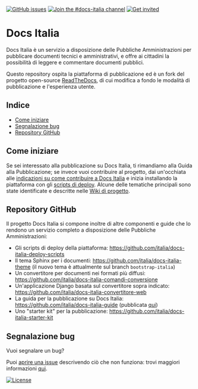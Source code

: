 [![GitHub issues](https://img.shields.io/github/issues/italia/docs.italia.it.svg)](https://github.com/italia/docs.italia.it/issues)
[![Join the #docs-italia channel](https://img.shields.io/badge/slack%20channel-docs--italia-blue.svg)](https://developersitalia.slack.com/messages/C9T4ELD4G/)
[![Get invited](https://slack.developers.italia.it/badge.svg)](https://slack.developers.italia.it/)

# Docs Italia

Docs Italia è un servizio a disposizione delle Pubbliche Amministrazioni per pubblicare documenti tecnici e amministrativi, e offre ai cittadini la possibilità di leggere e commentare documenti pubblici.

Questo repository ospita la piattaforma di pubblicazione ed è un fork del progetto open-source [ReadTheDocs](http://readthedocs.org/), di cui modifica a fondo le modalità di pubblicazione e l'esperienza utente.

## Indice

- [Come iniziare](#come-iniziare)
- [Segnalazione bug](#segnalazione-bug)
- [Repository GitHub](#repository-github)

## Come iniziare

Se sei interessato alla pubblicazione su Docs Italia, ti rimandiamo alla Guida alla Pubblicazione; se invece vuoi contribuire al progetto, dai un'occhiata alle [indicazioni su come contribuire a Docs Italia](https://github.com/italia/docs.italia.it/blob/italia-2.3.13/CONTRIBUTING.md) e inizia installando la piattaforma con gli [scripts di deploy](https://github.com/italia/docs-italia-deploy-scripts). Alcune delle tematiche principali sono state identificate e descritte nelle [Wiki di progetto](https://github.com/italia/docs.italia.it/wiki).

## Repository GitHub

Il progetto Docs Italia si compone inoltre di altre componenti e guide che lo rendono un servizio completo a disposizione delle Pubbliche Amministrazioni:

* Gli scripts di deploy della piattaforma: https://github.com/italia/docs-italia-deploy-scripts
* Il tema Sphinx per i documenti: https://github.com/italia/docs-italia-theme (il nuovo tema è attualmente sul branch `bootstrap-italia`)
* Un convertitore per documenti nei formati più diffusi: https://github.com/italia/docs-italia-comandi-conversione
* Un'applicazione Django basata sul convertitore sopra indicato: https://github.com/italia/docs-italia-convertitore-web
* La guida per la pubblicazione su Docs Italia: https://github.com/italia/docs-italia-guide (pubblicata [qui](http://guida-docs-italia.readthedocs.io/it/latest/))
* Uno "starter kit" per la pubblicazione: https://github.com/italia/docs-italia-starter-kit

## Segnalazione bug

Vuoi segnalare un bug?

Puoi [aprire una issue](https://github.com/italia/docs.italia.it/issues) descrivendo ciò che non funziona: trovi maggiori informazioni [qui](https://github.com/italia/docs.italia.it/blob/italia-2.3.13/CONTRIBUTING.md#creare-una-issue).

[![License](https://img.shields.io/github/license/italia/docs.italia.it.svg)](https://github.com/italia/docs.italia.it/blob/italia-2.3.13/LICENSE)
